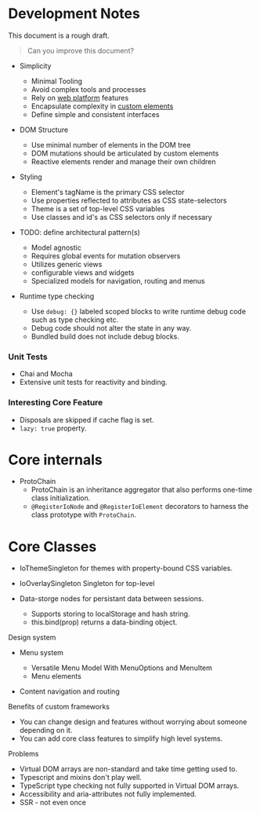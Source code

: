 # Development Notes

This document is a rough draft.

> Can you improve this document? 

- Simplicity
  - Minimal Tooling
  - Avoid complex tools and processes
  - Rely on <u>web platform</u> features
  - Encapsulate complexity in <u>custom elements</u>
  - Define simple and consistent interfaces

- DOM Structure
  - Use minimal number of elements in the DOM tree
  - DOM mutations should be articulated by custom elements
  - Reactive elements render and manage their own children

- Styling
  - Element's tagName is the primary CSS selector
  - Use properties reflected to attributes as CSS state-selectors
  - Theme is a set of top-level CSS variables
  - Use classes and id's as CSS selectors only if necessary

- TODO: define architectural pattern(s)
  - Model agnostic 
  - Requires global events for mutation observers
  - Utilizes generic views
  - configurable views and widgets
  - Specialized models for navigation, routing and menus

- Runtime type checking
  - Use `debug: {}` labeled scoped blocks to write runtime debug code such as type checking etc.
  - Debug code should not alter the state in any way.
  - Bundled build does not include debug blocks.






### Unit Tests

* Chai and Mocha
* Extensive unit tests for reactivity and binding.

### Interesting Core Feature

* Disposals are skipped if cache flag is set.
* `lazy: true` property.

# Core internals

* ProtoChain
    - ProtoChain is an inheritance aggregator that also performs one-time class initialization.
    - `@RegisterIoNode` and `@RegisterIoElement` decorators to harness the class prototype with `ProtoChain`.


# Core Classes

* IoThemeSingleton for themes with property-bound CSS variables.

* IoOverlaySingleton Singleton for top-level 

* Data-storge nodes for persistant data between sessions.
    - Supports storing to localStorage and hash string.
    - this.bind(prop) returns a data-binding object.

Design system

* Menu system
    - Versatile Menu Model With MenuOptions and MenuItem
    - Menu elements

* Content navigation and routing

Benefits of custom frameworks

* You can change design and features without worrying about someone depending on it.
* You can add core class features to simplify high level systems.

Problems

* Virtual DOM arrays are non-standard and take time getting used to.
* Typescript and mixins don't play well.
* TypeScript type checking not fully supported in Virtual DOM arrays.
* Accessibility and aria-attributes not fully implemented.
* SSR - not even once